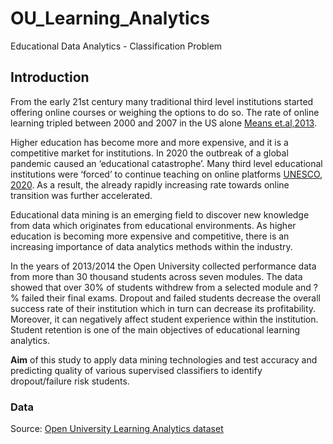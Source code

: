 # OU_Learning_Analytics
Educational Data Analytics - Classification Problem

## Introduction 

From the early 21st century many traditional third level institutions started offering online courses or weighing the options to do so. The rate of online learning tripled between 2000 and 2007 in the US alone [Means et.al,2013](https://www.tcrecord.org/Content.asp?ContentId=16882).

Higher education has become more and more expensive, and it is a competitive market for institutions. In 2020 the outbreak of a global pandemic caused an ‘educational catastrophe’. Many third level educational institutions were ‘forced’ to continue teaching on online platforms [UNESCO, 2020](https://en.unesco.org/news/secretary-general-warns-education-catastrophe-pointing-unesco-estimate-24-million-learners-risk). As a result, the already rapidly increasing rate towards online transition was further accelerated.

Educational data mining is an emerging field to discover new knowledge from data which originates from educational environments. As higher education is becoming more expensive and competitive, there is an increasing importance of data analytics methods within the industry.

In the years of 2013/2014 the Open University collected performance data from more than 30 thousand students across seven modules. The data showed that over 30% of students withdrew from a selected module and ?% failed their final exams. Dropout and failed students decrease the overall success rate of their institution which in turn can decrease its profitability. Moreover, it can negatively affect student experience within the institution. Student retention is one of the main objectives of educational learning analytics.

**Aim** of this study to apply data mining technologies and test accuracy and predicting quality of various supervised classifiers to identify dropout/failure risk students.

### Data 

Source: [Open University Learning Analytics dataset](https://analyse.kmi.open.ac.uk/open_dataset) 

